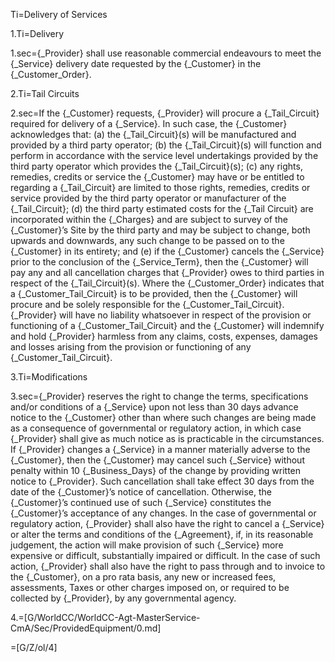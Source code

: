 Ti=Delivery of Services

1.Ti=Delivery

1.sec={_Provider} shall use reasonable commercial endeavours to meet the {_Service} delivery date requested by the {_Customer} in the {_Customer_Order}.

2.Ti=Tail Circuits

2.sec=If the {_Customer} requests, {_Provider} will procure a {_Tail_Circuit} required for delivery of a {_Service}. In such case, the  {_Customer} acknowledges that: (a) the {_Tail_Circuit}(s) will be manufactured and provided by a third party operator; (b) the {_Tail_Circuit}(s) will function and perform in accordance with the service level undertakings provided by the third party operator which provides the {_Tail_Circuit}(s); (c) any rights, remedies, credits or service the {_Customer} may have or be entitled to regarding a {_Tail_Circuit} are limited to those rights, remedies, credits or service provided by the third party operator or manufacturer of the {_Tail_Circuit}; (d) the third party estimated costs for the {_Tail Circuit}  are incorporated within the {_Charges} and are subject to survey of the {_Customer}’s Site by the third party and may be subject to change, both upwards and downwards, any such change to be passed on to the {_Customer} in its entirety; and (e) if the {_Customer} cancels the {_Service} prior to the conclusion of the {_Service_Term}, then the {_Customer} will pay any and all cancellation charges  that {_Provider} owes to third parties in respect of the {_Tail_Circuit}(s). Where the {_Customer_Order} indicates that a {_Customer_Tail_Circuit} is to be provided, then the {_Customer} will procure and be solely responsible for the {_Customer_Tail_Circuit}. {_Provider} will have no liability whatsoever in respect of the provision or functioning of a {_Customer_Tail_Circuit} and the {_Customer} will indemnify and hold {_Provider} harmless from any claims, costs, expenses, damages and losses arising from the provision or functioning of any {_Customer_Tail_Circuit}.

3.Ti=Modifications

3.sec={_Provider} reserves the right to change the terms, specifications and/or conditions of a {_Service} upon not less than 30 days advance notice to the {_Customer} other than where such changes are being made as a consequence of governmental or regulatory action, in which case {_Provider} shall give as much notice as is practicable in the circumstances.  If {_Provider} changes a {_Service} in a manner materially adverse to the  {_Customer}, then the {_Customer} may cancel such {_Service} without penalty within 10 {_Business_Days} of the change by providing written notice to {_Provider}. Such cancellation shall take effect 30 days from the date of the {_Customer}’s notice of cancellation. Otherwise, the {_Customer}’s continued use of such {_Service} constitutes the {_Customer}’s acceptance of any changes. In the case of governmental or regulatory action, {_Provider} shall also have the right to cancel a {_Service} or alter the terms and conditions of the {_Agreement}, if, in its reasonable judgement, the action will make provision of such {_Service} more expensive or difficult, substantially impaired or difficult. In the case of such action, {_Provider} shall also have the right to pass through and to invoice to the {_Customer}, on a pro rata basis, any new or increased fees, assessments, Taxes or other charges imposed on, or required to be collected by {_Provider}, by any governmental agency.

4.=[G/WorldCC/WorldCC-Agt-MasterService-CmA/Sec/ProvidedEquipment/0.md]

=[G/Z/ol/4]